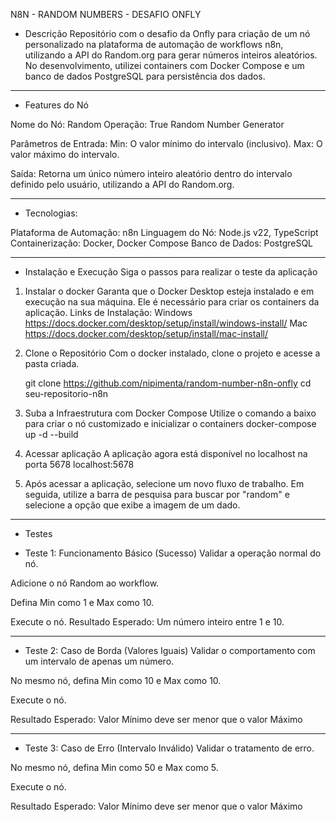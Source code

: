 N8N - RANDOM NUMBERS - DESAFIO ONFLY

- Descrição
Repositório com o desafio da Onfly para criação de um nó personalizado na plataforma de automação de workflows n8n, utilizando a API do Random.org para gerar números inteiros aleatórios. No desenvolvimento, utilizei containers com Docker Compose e um banco de dados PostgreSQL para persistência dos dados.

-------------------------------------------------------------------------------------------------------------

- Features do Nó

Nome do Nó: Random
Operação: True Random Number Generator

Parâmetros de Entrada:
Min: O valor mínimo do intervalo (inclusivo).
Max: O valor máximo do intervalo.

Saída: Retorna um único número inteiro aleatório dentro do intervalo definido pelo usuário, utilizando a API do Random.org.

-------------------------------------------------------------------------------------------------------------

- Tecnologias:

Plataforma de Automação: n8n
Linguagem do Nó: Node.js v22, TypeScript
Containerização: Docker, Docker Compose
Banco de Dados: PostgreSQL

-------------------------------------------------------------------------------------------------------------

- Instalação e Execução 
Siga o passos para realizar o teste da aplicação

1. Instalar o docker
    Garanta que o Docker Desktop esteja instalado e em execução na sua máquina. Ele é necessário para criar os containers da aplicação.
    Links de Instalação:
    Windows https://docs.docker.com/desktop/setup/install/windows-install/
    Mac https://docs.docker.com/desktop/setup/install/mac-install/

2. Clone o Repositório
    Com o docker instalado, clone o projeto e acesse a pasta criada.

    git clone https://github.com/nipimenta/random-number-n8n-onfly
    cd seu-repositorio-n8n

3. Suba a Infraestrutura com Docker Compose 
Utilize o comando a baixo para criar o nó customizado e inicializar o containers
docker-compose up -d --build

4. Acessar aplicação
 A aplicação agora está disponível no localhost na porta 5678
localhost:5678

5. Após acessar a aplicação, selecione um novo fluxo de trabalho. Em seguida, utilize a barra de pesquisa para buscar por "random" e selecione a opção que exibe a imagem de um dado.

-------------------------------------------------------------------------------------------------------------

- Testes

- Teste 1: Funcionamento Básico (Sucesso)
Validar a operação normal do nó.

Adicione o nó Random ao workflow.

Defina Min como 1 e Max como 10.

Execute o nó.
Resultado Esperado: Um número inteiro entre 1 e 10.

-------------------------------------------------------------------------------------------------------------
- Teste 2: Caso de Borda (Valores Iguais)
Validar o comportamento com um intervalo de apenas um número.

No mesmo nó, defina Min como 10 e Max como 10.

Execute o nó.

Resultado Esperado: Valor Mínimo deve ser menor que o valor Máximo

-------------------------------------------------------------------------------------------------------------

- Teste 3: Caso de Erro (Intervalo Inválido)
Validar o tratamento de erro.

No mesmo nó, defina Min como 50 e Max como 5.

Execute o nó.

Resultado Esperado: Valor Mínimo deve ser menor que o valor Máximo


